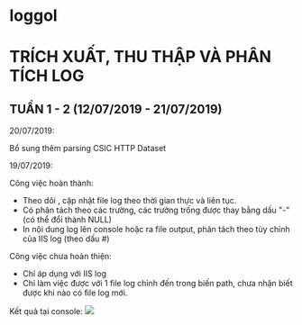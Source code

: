 # loggol

<h1>TRÍCH XUẤT, THU THẬP VÀ PHÂN TÍCH LOG</h1>

<h2>TUẦN 1 - 2 (12/07/2019 - 21/07/2019)</h2>

20/07/2019:

Bổ sung thêm parsing CSIC HTTP Dataset

19/07/2019:

Công việc hoàn thành:
  - Theo dõi , cập nhật file log theo thời gian thực và liên tục.
  - Có phân tách theo các trường, các trường trống được thay bằng dấu "-" (có thể đổi thành NULL)
  - In nội dung log lên console hoặc ra file output, phân tách theo tùy chỉnh của IIS log (theo dấu #)
  
Công việc chưa hoàn thiện:
  - Chỉ áp dụng với IIS log
  - Chỉ làm việc được với 1 file log chỉnh đến trong biến path, chưa nhận biết được khi nào có file log mới.

Kết quả tại console:
<img src="https://i.imgur.com/Wvx7vgn.png" />
